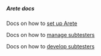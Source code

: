 ##### Arete docs ####

Docs on how to [set up Arete](docs/TESTER.md)

Docs on how to [manage subtesters](docs/SUB_TESTER_FOR_TEACHER.md)

Docs on how to [develop subtesters](docs/SUB_TESTER_FOR_DEVELOPER.md)
